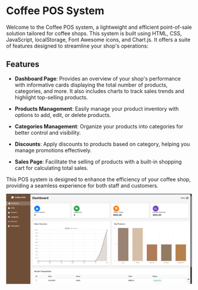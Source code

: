 # Coffee POS System

Welcome to the Coffee POS system, a lightweight and efficient point-of-sale solution tailored for coffee shops. This system is built using HTML, CSS, JavaScript, localStorage, Font Awesome icons, and Chart.js. It offers a suite of features designed to streamline your shop's operations:

## Features

- **Dashboard Page**: Provides an overview of your shop's performance with informative cards displaying the total number of products, categories, and more. It also includes charts to track sales trends and highlight top-selling products.

- **Products Management**: Easily manage your product inventory with options to add, edit, or delete products. 

- **Categories Management**: Organize your products into categories for better control and visibility.

- **Discounts**: Apply discounts to products based on category, helping you manage promotions effectively.

- **Sales Page**: Facilitate the selling of products with a built-in shopping cart for calculating total sales.


This POS system is designed to enhance the efficiency of your coffee shop, providing a seamless experience for both staff and customers.


![dashboard output](assets/output.png)